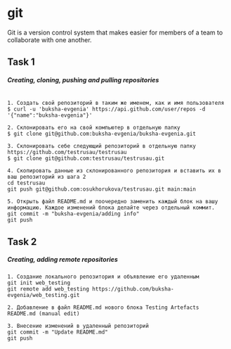 # git

Git is a version control system that makes easier for members of a team to collaborate with one another.

## Task 1

##### Creating, cloning, pushing and pulling repositories  
```git

1. Создать свой репозиторий в таким же именем, как и имя пользователя
$ curl -u 'buksha-evgenia' https://api.github.com/user/repos -d '{"name":"buksha-evgenia"}'

2. Склонировать его на свой компьютер в отдельную папку
$ git clone git@github.com:buksha-evgenia/buksha-evgenia.git

3. Склонировать себе следующий репозиторий в отдельную папку https://github.com/testrusau/testrusau
$ git clone git@github.com:testrusau/testrusau.git

4. Скопировать данные из склонированного репозитория и вставить их в ваш репозиторий из шага 2
cd testrusau 
git push git@github.com:osukhorukova/testrusau.git main:main

5. Открыть файл README.md и поочередно заменить каждый блок на вашу информацию. Каждое изменений блока делайте через отдельный коммит.
git commit -m "buksha-evgenia/adding info"
git push
```

## Task 2

##### Creating, adding remote repositories  
```git
1. Создание локального репозитория и объявление его удаленным
git init web_testing
git remote add web_testing https://github.com/buksha-evgenia/web_testing.git 

2. Добавление в файл README.md нового блока Testing Artefacts 
README.md (manual edit)   

3. Внесение изменений в удаленный репозиторий                              
git commit -m "Update README.md"                 
git push                                                    
```
